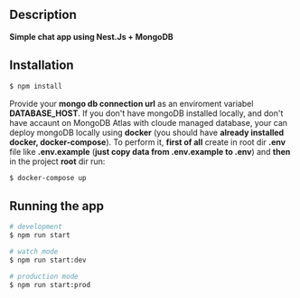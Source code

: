 ## Description

**Simple chat app using Nest.Js + MongoDB**

## Installation

```bash
$ npm install
```

Provide your **mongo db connection url** as an enviroment variabel **DATABASE_HOST**. If you don't have mongoDB installed locally, and don't have accaunt on MongoDB Atlas with cloude managed database, your can deploy mongoDB locally using **docker** (you should have **already installed docker, docker-compose**). To perform it, **first of all** create in root dir **.env** file like **.env.example** (**just copy data from .env.example to .env**) and **then** in the project **root** dir run:

```bash
$ docker-compose up
```

## Running the app

```bash
# development
$ npm run start

# watch mode
$ npm run start:dev

# production mode
$ npm run start:prod
```
